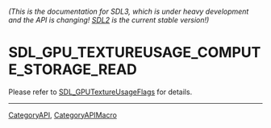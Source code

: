 ###### (This is the documentation for SDL3, which is under heavy development and the API is changing! [SDL2](https://wiki.libsdl.org/SDL2/) is the current stable version!)
# SDL_GPU_TEXTUREUSAGE_COMPUTE_STORAGE_READ

Please refer to [SDL_GPUTextureUsageFlags](SDL_GPUTextureUsageFlags) for details.

----
[CategoryAPI](CategoryAPI), [CategoryAPIMacro](CategoryAPIMacro)

